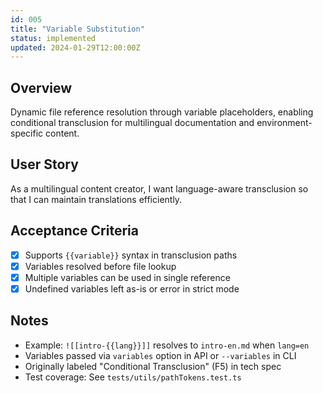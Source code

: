```yaml
---
id: 005
title: "Variable Substitution"
status: implemented
updated: 2024-01-29T12:00:00Z
---
```


## Overview

Dynamic file reference resolution through variable placeholders, enabling conditional transclusion for multilingual documentation and environment-specific content.

## User Story

As a multilingual content creator, I want language-aware transclusion so that I can maintain translations efficiently.

## Acceptance Criteria

- [x] Supports `{{variable}}` syntax in transclusion paths
- [x] Variables resolved before file lookup
- [x] Multiple variables can be used in single reference
- [x] Undefined variables left as-is or error in strict mode

## Notes

- Example: `![[intro-{{lang}}]]` resolves to `intro-en.md` when `lang=en`
- Variables passed via `variables` option in API or `--variables` in CLI
- Originally labeled "Conditional Transclusion" (F5) in tech spec
- Test coverage: See `tests/utils/pathTokens.test.ts`